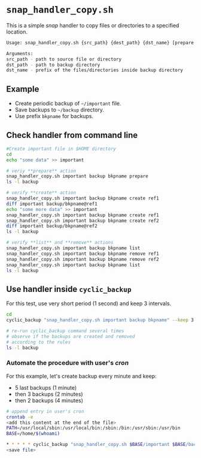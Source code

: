 # `snap_handler_copy.sh`

This is a simple *snap* handler to copy files or directories to a specified location.

```bash
Usage: snap_handler_copy.sh {src_path} {dest_path} {dst_name} [prepare | create ref | remove ref | list]

Arguments:
src_path - path to source file or directory
dst_path - path to backup directory
dst_name - prefix of the files/directories inside backup directory
```

## Example

* Create periodic backup of `~/important` file.
* Save backups to `~/backup` directory.
* Use prefix `bkpname` for backups.

## Check handler from command line

```bash
#Create important file in $HOME directory
cd
echo "some data" >> important

# veriy **prepare** action
snap_handler_copy.sh important backup bkpname prepare
ls -l backup

# verify **create** action
snap_handler_copy.sh important backup bkpname create ref1
diff important backup/bkpname@ref1
echo "some more data" >> important
snap_handler_copy.sh important backup bkpname create ref1
snap_handler_copy.sh important backup bkpname create ref2
diff important backup/bkpname@ref2
ls -l backup

# verify **list** and **remove** actions
snap_handler_copy.sh important backup bkpname list
snap_handler_copy.sh important backup bkpname remove ref1
snap_handler_copy.sh important backup bkpname remove ref2
snap_handler_copy.sh important backup bkpname list
ls -l backup
```

## Use handler inside `cyclic_backup`

For this test, use very short period (1 second) and keep 3 intervals.

```bash
cd
cyclic_backup "snap_handler_copy.sh important backup bkpname" --keep 3 1second

# re-run cyclic_backup command several times
# observe if the backups are created and removed
# according to the rules
ls -l backup
```

### Automate the procedure with user's *cron*

For this example, let's create backup every minute and keep:

* 5 last backups (1 minute)
* then 3 backups (2 minutes)
* then 2 backups (4 minutes)


```bash
# append entry in user's cron
crontab -e
<add this content at the end of the file>
PATH=/usr/local/sbin:/usr/local/bin:/sbin:/bin:/usr/sbin:/usr/bin
BASE=/home/$(whoami)

* * * * * cyclic_backup "snap_handler_copy.sh $BASE/important $BASE/backup important" --keep 5 1minute --keep 3 2minute --keep 2 4minute
<save file>
```

